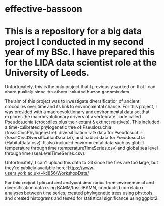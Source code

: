 # effective-bassoon
# This is a repository for a big data project I conducted in my second year of my BSc. I have prepared this for the LIDA data scientist role at the University of Leeds.


Unfortunately, this is the only project that I previously worked on that I can share publicly since the others included human genomic data. 

The aim of this project was to investigate diversification of ancient crocodiles over time and its link to environmental change. For this project, I was provided with a macroevolutionary and environmental data set that explores the macroevolutionary drivers of a vertebrate clade called Pseudosuchia (crocodiles plus their extant & extinct relatives). This included a time-calibrated phylogenetic tree of Pseudosuchia (fossilCrocPhylogeny.tre).
diversification rate data for Pseudosuchia (fossilCrocDiversificationData.txt), and habitat data for Pseudosuchia (HabitatData.csv). It also included environmental data such as global temperature through time (temperatureTimeSeries.csv) and global sea level through time (seaLevelTimeSeries.csv).

Unfortunately, I can't upload this data to Git since the files are too large, but they're publicly available here: https://www-users.york.ac.uk/~kd856/WorkshopData/

For this project I plotted and analysed time series from environmental and diversification data using BAMM/fossilBAMM, conducted correlation analyses between time series, created phylogenetic trees using phytools, and created histograms and tested for statistical significance using ggplot2. 